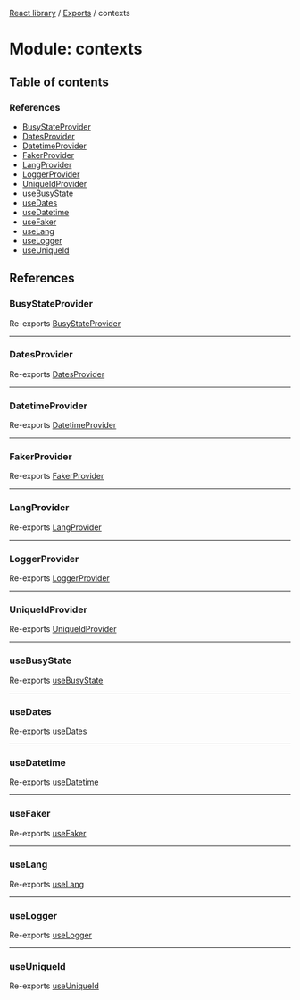 [React library](../index.md) / [Exports](../modules.md) / contexts

# Module: contexts

## Table of contents

### References

- [BusyStateProvider](contexts.md#busystateprovider)
- [DatesProvider](contexts.md#datesprovider)
- [DatetimeProvider](contexts.md#datetimeprovider)
- [FakerProvider](contexts.md#fakerprovider)
- [LangProvider](contexts.md#langprovider)
- [LoggerProvider](contexts.md#loggerprovider)
- [UniqueIdProvider](contexts.md#uniqueidprovider)
- [useBusyState](contexts.md#usebusystate)
- [useDates](contexts.md#usedates)
- [useDatetime](contexts.md#usedatetime)
- [useFaker](contexts.md#usefaker)
- [useLang](contexts.md#uselang)
- [useLogger](contexts.md#uselogger)
- [useUniqueId](contexts.md#useuniqueid)

## References

### BusyStateProvider

Re-exports [BusyStateProvider](contexts_busy_state.md#busystateprovider)

___

### DatesProvider

Re-exports [DatesProvider](contexts_dates.md#datesprovider)

___

### DatetimeProvider

Re-exports [DatetimeProvider](contexts_datetime.md#datetimeprovider)

___

### FakerProvider

Re-exports [FakerProvider](contexts_faker.md#fakerprovider)

___

### LangProvider

Re-exports [LangProvider](contexts_lang.md#langprovider)

___

### LoggerProvider

Re-exports [LoggerProvider](contexts_logger.md#loggerprovider)

___

### UniqueIdProvider

Re-exports [UniqueIdProvider](contexts_unique_id.md#uniqueidprovider)

___

### useBusyState

Re-exports [useBusyState](contexts_busy_state.md#usebusystate)

___

### useDates

Re-exports [useDates](contexts_dates.md#usedates)

___

### useDatetime

Re-exports [useDatetime](contexts_datetime.md#usedatetime)

___

### useFaker

Re-exports [useFaker](contexts_faker.md#usefaker)

___

### useLang

Re-exports [useLang](contexts_lang.md#uselang)

___

### useLogger

Re-exports [useLogger](contexts_logger.md#uselogger)

___

### useUniqueId

Re-exports [useUniqueId](contexts_unique_id.md#useuniqueid)

